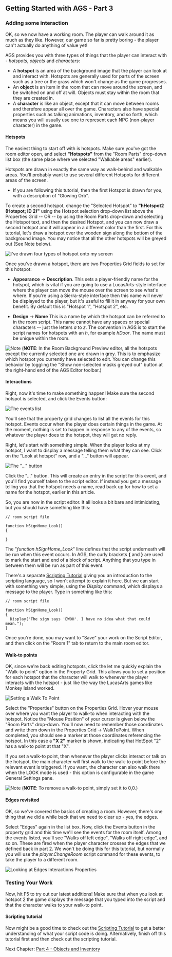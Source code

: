 ## Getting Started with AGS - Part 3

### Adding some interaction

OK, so we now have a working room. The player can walk around it as much
as they like. However, our game so far is pretty boring - the player
can't actually do anything of value yet!

AGS provides you with three types of things that the player can interact
with - *hotspots*, *objects* and *characters*:

-   A **hotspot** is an area of the background image that the player can
    look at and interact with. Hotspots are generally used for parts of
    the screen such as a tree or the grass which won't change as the
    game progresses.
-   An **object** is an item in the room that can move around the
    screen, and be switched on and off at will. Objects must stay within
    the room that they are created in.
-   A **character** is like an object, except that it can move between
    rooms and therefore appear all over the game. Characters also have
    special properties such as talking animations, inventory, and so forth, which
    means you will usually use one to represent each NPC
    (non-player character) in the game.

#### Hotspots

The easiest thing to start off with is hotspots. Make sure you've got
the room editor open, and select **"Hotspots"** from the "Room Parts" drop-down list box
(the same place where we selected "Walkable areas" earlier).

Hotspots are drawn in exactly the same way as walk-behind and walkable
areas. You'll probably want to use several different Hotspots for
different areas of the screen.

* If you are following this tutorial, then the first Hotspot is drawn for you, with a description of "Glowing Orb".

To create a second hotspot, change the "Selected Hotspot" to **"hHotspot2 (Hotspot; ID 2)"** using the Hotspot selection drop-down list above the Properties Grid -- OR -- by using the Room Parts drop-down and selecting the Hotspot text, and then the desired Hotspot, and you can now draw a second hotspot and it will appear in a different color than the first. For this tutorial, let's draw a hotspot over the wooden sign along the bottom of the background image. You may notice that all the other hotspots will be greyed out (See Note below).

![I've drawn four types of hotspot onto my screen](images/acintro3_01.png)

Once you've drawn a hotspot, there are two Properties Grid fields to set for this hotspot:

-   **Appearance** -> **Description**. This sets a player-friendly name for
    the hotspot, which is vital if you are going to use a
    LucasArts-style interface where the player can move the mouse over
    the screen to see what's where. If you're using a Sierra-style
    interface then this name will never be displayed to the player, but
    it's useful to fill it in anyway for your own benefit. By default
    this is "Hotspot 1", "Hotspot 2", etc.

-   **Design** -> **Name** This is a name by which the hotspot can be
    referred to in the room script. This name cannot have any spaces or
    special characters -- just the letters *a* to *z*. The convention in
    AGS is to start the script names for hotspots with an *h*, for
    example *hDoor*. The name must be unique within the room.

![Note](images/icon_info.png) (**NOTE**: In the Room Background Preview editor, all the hotspots except the currently selected one are drawn in grey. This is to emphasize which hotspot you currently have selected
to edit. You can change this behavior by toggling the "Show non-selected
masks greyed out" button at the right-hand end of the AGS Editor toolbar.)

#### Interactions

Right, now it's time to make something happen! Make sure the second
hotspot is selected, and click the Events button:

![The events list](images/acintro3_02.png)

You'll see that the property grid changes to list all the events for
this hotspot. Events occur when the player does certain things in the
game. At the moment, nothing is set to happen in response to any of the
events, so whatever the player does to the hotspot, they will get no
reply.

Right, let's start with something simple. When the player looks at my
hotspot, I want to display a message telling them what they can see.
Click on the "Look at hotspot" row, and a "..." button will appear.

![The "..." button](images/acintro3_03.png)

Click the "..." button. This will create an entry in the script for this
event, and you'll find yourself taken to the script editor. If instead
you get a message telling you that the hotspot needs a name, read back
up for how to set a name for the hotspot, earlier in this article.

So, you are now in the script editor. It all looks a bit bare and
intimidating, but you should have something like this:

    // room script file
    
    function hSignHome_Look()
    {
      
    }

The "*function hSignHome_Look*" line defines that the script underneath
will be run when this event occurs. In AGS, the curly brackets **{** and **}**
are used to mark the start and end of a block of script. Anything that
you type in between them will be run as part of this event.

There's a separate [Scripting Tutorial](ScriptingTutorialPart1) giving you an introduction to the scripting
language, so I won't attempt to explain it here. But we can start with
something very simple, using the *Display* command, which displays a
message to the player. Type in something like this:

    // room script file
    
    function hSignHome_Look()
    {
      Display("The sign says 'EWOH'. I have no idea what that could mean.");
    }

Once you're done, you may want to "Save" your work on the Script Editor, and then click on the "Room 1" tab to return to the main room editor.

#### Walk-to points

OK, since we're back editing hotspots, click the let me quickly explain the
"Walk-to point" option in the Property Grid. This allows you to set a
position for each hotspot that the character will walk to whenever the
player interacts with the hotspot - just like the way the LucasArts
games like Monkey Island worked.

![Setting a Walk To Point](images/acintro3_04.png)

Select the "Properties" button on the Properties Grid. Hover your mouse over where you want the player to walk-to when interacting with the hotspot. Notice the "Mouse Position" of your cursor is given below the "Room Parts" drop-down. You'll now need to remember those coordinates and write them down in the Properties Grid -> WalkToPoint. When completed, you should see a marker at those coordinates referencing the hotspot. In this case a **"X 2"** marker is shown, indicating that HotSpot "2" has a walk-to point at that "X".

If you set a walk-to point, then whenever the player clicks interact or
talk on the hotspot, the main character will first walk to the walk-to
point before the relevant event is triggered. If you want, the character
can also walk there when the LOOK mode is used - this option is
configurable in the game General Settings pane.

![Note](images/icon_info.png) (**NOTE**: To remove a walk-to point, simply set it to 0,0.)

#### Edges revisited

OK, so we've covered the basics of creating a room. However, there's one
thing that we did a while back that we need to clear up - yes, the
edges.

Select "Edges" again in the list box. Now, click the Events button in
the property grid and this time we'll see the events for the room
itself. Among the events listed, you'll see "Walks off left edge",
"Walks off right edge", and so on. These are fired when the player
character crosses the edges that we defined back in part 2. We won't be doing this for this tutorial, but normally
you will use the *player.ChangeRoom* script command for these events, to take the player to a different room.

![Looking at Edges Interactions Properties](images/acintro3_05.png)

### Testing Your Work

Now, hit F5 to try out our latest additions! Make sure that when you
look at hotspot 2 the game displays the message that you typed into the
script and that the character walks to your walk-to point.

#### Scripting tutorial

Now might be a good time to check out the [Scripting Tutorial](ScriptingTutorialPart1) to get a
better understanding of what your script code is doing. Alternatively,
finish off this tutorial first and then check out the scripting
tutorial.

Next Chapter: [Part 4 - Objects and Inventory](acintro4)
